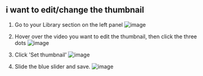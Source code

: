 ##  i want to edit/change the thumbnail

1. Go to your Library section on the left panel
![image](https://github.com/user-attachments/assets/242c210f-1150-4073-8111-bda74c20e3d5)

2. Hover over the video you want to edit the thumbnail, then click the three dots
![image](https://github.com/user-attachments/assets/13f1acfe-ac2f-40eb-ad46-839051fd9289)

3. Click 'Set thumbnail'
![image](https://github.com/user-attachments/assets/7ff00d38-ca85-4309-af5e-940fcccd0cd1)


4. Slide the blue slider and save.
![image](https://github.com/user-attachments/assets/0b3ee65a-ff52-4919-bef7-a3003d9aa1b9)

